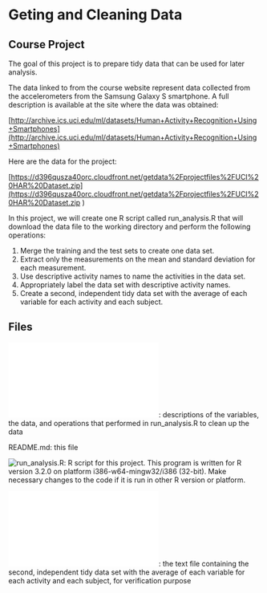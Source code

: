 # Geting and Cleaning Data
## Course Project

The goal of this project is to prepare tidy data that can be used for later analysis. 

The data linked to from the course website represent data collected from the accelerometers from the Samsung Galaxy S smartphone. A full description is available at the site where the data was obtained: 

[http://archive.ics.uci.edu/ml/datasets/Human+Activity+Recognition+Using+Smartphones](http://archive.ics.uci.edu/ml/datasets/Human+Activity+Recognition+Using+Smartphones)

Here are the data for the project: 

[https://d396qusza40orc.cloudfront.net/getdata%2Fprojectfiles%2FUCI%20HAR%20Dataset.zip](https://d396qusza40orc.cloudfront.net/getdata%2Fprojectfiles%2FUCI%20HAR%20Dataset.zip )

In this project, we will create one R script called run_analysis.R that will download the data file to the working directory and perform the following operations:

   1. Merge the training and the test sets to create one data set. 
   2. Extract only the measurements on the mean and standard deviation for each measurement. 
   3. Use descriptive activity names to name the activities in the data set. 
   4. Appropriately label the data set with descriptive activity names. 
   5. Create a second, independent tidy data set with the average of each variable for each activity and each subject. 


## Files

![CodeBook.md](CodeBook.md): descriptions of the variables, the data, and operations that performed in run_analysis.R to clean up the data 

README.md: this file

![run_analysis.R](run_analysis.R): R script for this project. This program is written for R version 3.2.0 on platform i386-w64-mingw32/i386 (32-bit). Make necessary changes to the code if it is run in other R version or platform.

![tidy_data.txt](tidy_data.txt): the text file containing the second, independent tidy data set with the average of each variable for each activity and each subject, for verification purpose


